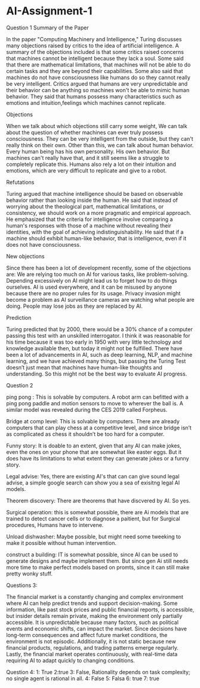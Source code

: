 # AI-Assignment-1

Question 1
Summary of the Paper

In the paper "Computing Machinery and Intelligence," Turing discusses many objections raised by critics to the idea of artificial intelligence. A summary of the objections included is that some critics raised concerns that machines cannot be intelligent because they lack a soul. Some said that there are mathematical limitations, that machines will not be able to do certain tasks and they are beyond their capabilities. Some also said that machines do not have consciousness like humans do so they cannot really be very intelligent. Critics argued that humans are very unpredictable and their behavior can be anything so machines won't be able to mimic human behavior. They said that humans possess many characteristics such as emotions and intuition,feelings which machines cannot replicate.

Objections

When we talk about which objections still carry some weight, We can talk about the question of whether machines can ever truly possess consciousness. They can be very intelligent from the outside, but they can't really think on their own. Other than this, we can talk about human behavior. Every human being has his own personality. His own behavior. But machines can't really have that, and it still seems like a struggle to completely replicate this. Humans also rely a lot on their intuition and emotions, which are very difficult to replicate and give to a robot.

Refutations

Turing argued that machine intelligence should be based on observable behavior rather than looking inside the human. He said that instead of worrying about the theological part, mathematical limitations, or consistency, we should work on a more pragmatic and empirical approach. He emphasized that the criteria for intelligence involve comparing a human's responses with those of a machine without revealing their identities, with the goal of achieving indistinguishability. He said that if a machine should exhibit human-like behavior, that is intelligence, even if it does not have consciousness.

New objections

Since there has been a lot of development recently, some of the objections are: We are relying too much on AI for various tasks, like problem-solving. Depending excessively on AI might lead us to forget how to do things ourselves. AI is used everywhere, and it can be misused by anyone because there are no proper rules for its usage. Privacy invasion might become a problem as AI surveillance cameras are watching what people are doing. People may lose jobs as they are replaced by AI.

Prediction

Turing predicted that by 2000, there would be a 30% chance of a computer passing this test with an unskilled interrogator. I think it was reasonable for his time because it was too early in 1950 with very little technology and knowledge available then, but today it might not be fulfilled. There have been a lot of advancements in AI, such as deep learning, NLP, and machine learning, and we have achieved many things, but passing the Turing Test doesn’t just mean that machines have human-like thoughts and understanding. So this might not be the best way to evaluate AI progress.

Question 2

ping pong :
This is solvable by computers. A robot arm can befitted with a ping pong paddle and motion sensors to move to wherever the ball is. A similar model was revealed during the CES 2019 called Forpheus.

Bridge at comp level:
This is solvable by computers. There are already computers that can play chess at a competitive level, and since bridge isn’t as complicated as chess it shouldn’t be too hard for a computer.

Funny story:
It is doable to an extent, given that any AI can make jokes, even the ones on your phone that are somewhat like easter eggs. But it does have its limitations to what extent they can generate jokes or a funny story.

Legal advise:
Yes, there are existing AI's that can can give sound legal advise, a simple google search can show you a sea of exisitng legal AI models.

Theorem discovery: 
There are theorems that have discvered by AI. So yes.

Surgical operation:
this is somewhat possible, there are Ai models that are trained to detect cancer cells or to diagnose a paitient, but for Surgical procedures, Humans have to intervene.

Unload dishwasher:
Maybe possible, but might need some tweeking to make it possible without human intervention.

construct a building:
IT is somewhat possible, since AI can be used to generate designs and maybe implement them. But since gen Ai still needs more time to make perfect models based on promts, since it can still make pretty wonky stuff.

Questions 3:

The financial market is a constantly changing and complex environment where AI can help predict trends and support decision-making. Some information, like past stock prices and public financial reports, is accessible, but insider details remain private, making the environment only partially accessible. It is unpredictable because many factors, such as political events and economic shifts, can impact the market. Since decisions have long-term consequences and affect future market conditions, the environment is not episodic. Additionally, it is not static because new financial products, regulations, and trading patterns emerge regularly. Lastly, the financial market operates continuously, with real-time data requiring AI to adapt quickly to changing conditions.


Question 4:
1: True
2:true
3: False, Rationality depends on task complexity; no single agent is rational in all.
4: False
5: Falsa
6: true
7: true
